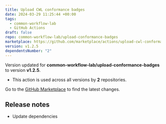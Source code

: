 ```yaml
---
title: Upload CWL conformance badges
date: 2024-03-29 11:25:44 +00:00
tags:
  - common-workflow-lab
  - GitHub Actions
draft: false
repo: common-workflow-lab/upload-conformance-badges
marketplace: https://github.com/marketplace/actions/upload-cwl-conformance-badges
version: v1.2.5
dependentsNumber: "2"
---
```



Version updated for **common-workflow-lab/upload-conformance-badges** to version **v1.2.5**.
- This action is used across all versions by **2** repositories.

Go to the [GitHub Marketplace](https://github.com/marketplace/actions/upload-cwl-conformance-badges) to find the latest changes.

## Release notes

- Update dependencies
